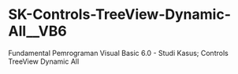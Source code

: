 # SK-Controls-TreeView-Dynamic-All__VB6
Fundamental Pemrograman Visual Basic 6.0 - Studi Kasus; Controls TreeView Dynamic All
